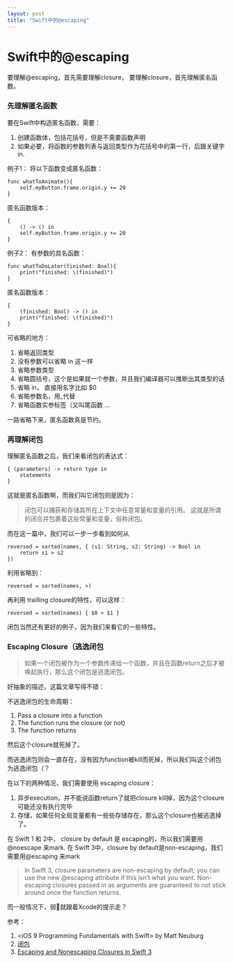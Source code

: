 ```yaml
---
layout: post
title: "Swift中的@escaping"
---
```


# Swift中的@escaping


要理解@escaping，首先需要理解closure， 要理解closure，首先理解匿名函数。
 

### 先理解匿名函数

要在Swift中构造匿名函数，需要：

1. 创建函数体，包括花括号，但是不需要函数声明
2. 如果必要，将函数的参数列表与返回类型作为花括号中的第一行，后跟关键字in.

例子1： 将以下函数变成匿名函数：

```
func whatToAnimate(){
	self.myButton.frame.origin.y += 20
}
```

匿名函数版本：

```
{
	() -> () in
	self.myButton.frame.origin.y += 20
}
```

例子2： 有参数的具名函数：

```
func whatToDoLater(finished: Bool){
	print("finished: \(finished)")
}
```

匿名函数版本：


```
{
	(finished: Bool) -> () in
	print("finished: \(finished)")
}
```

可省略的地方：

1. 省略返回类型
2. 没有参数可以省略 in 这一样
3. 省略参数类型
4. 省略圆括号，这个是如果就一个参数，并且我们编译器可以推断出其类型的话
5. 省略 in， 直接用名字比如 $0
6. 省略参数名，用_代替
7. 省略函数实参标签（又叫尾函数
...

一路省略下来，匿名函数真是节约。

### 再理解闭包

理解匿名函数之后，我们来看闭包的表达式：

```
{ (parameters) -> return type in
    statements
}
```

这就是匿名函数啊，而我们叫它闭包则是因为：

> 闭包可以捕获和存储其所在上下文中任意常量和变量的引用。 这就是所谓的闭合并包裹着这些常量和变量，俗称闭包。

而在这一篇中，我们可以一步一步看到如何从


```
reversed = sorted(names, { (s1: String, s2: String) -> Bool in
    return s1 > s2
})
```

利用省略到：

```
reversed = sorted(names, >)
```

再利用 trailling closure的特性，可以这样：

```
reversed = sorted(names) { $0 > $1 }
```

闭包当然还有更好的例子，因为我们来看它的一些特性。

### Escaping Closure（逃逸闭包


> 如果一个闭包被作为一个参数传递给一个函数，并且在函数return之后才被唤起执行，那么这个闭包是逃逸闭包。

好抽象的描述，这篇文章写得不错：

不逃逸闭包的生命周期：

1. Pass a closure into a function
2. The function runs the closure (or not)
3. The function returns

然后这个closure就死掉了。

而逃逸闭包则会一直存在，没有因为function被kill而死掉，所以我们叫这个闭包为逃逸闭包（？

在以下的两种情况，我们需要使用 escaping closure：

1. 异步execution，并不能说函数return了就把closure kill掉，因为这个closure可能还没有执行完毕
2. 存储，如果任何全局变量都有一些些存储存在，那么这个closure也被逃逸掉了。

在 Swift 1 和 2中， closure by default 是 escaping的，所以我们需要用 @noescape 来mark.
在 Swift 3中，closure by default是non-escaping，我们需要用@escaping 来mark



> In Swift 3, closure parameters are non-escaping by default; you can use the new @escaping attribute if this isn’t what you want. Non-escaping closures passed in as arguments are guaranteed to not stick around once the function returns.

而一般情况下，弱🐔就跟着Xcode的提示走？



参考：

1. \<iOS 9 Programming Fundamentals with Swift> by Matt Neuburg
2. [闭包](https://numbbbbb.gitbooks.io/-the-swift-programming-language-/content/chapter2/07_Closures.html)
3. [Escaping and Nonescaping Closures in Swift 3](https://swiftunboxed.com/lang/closures-escaping-noescape-swift3/)